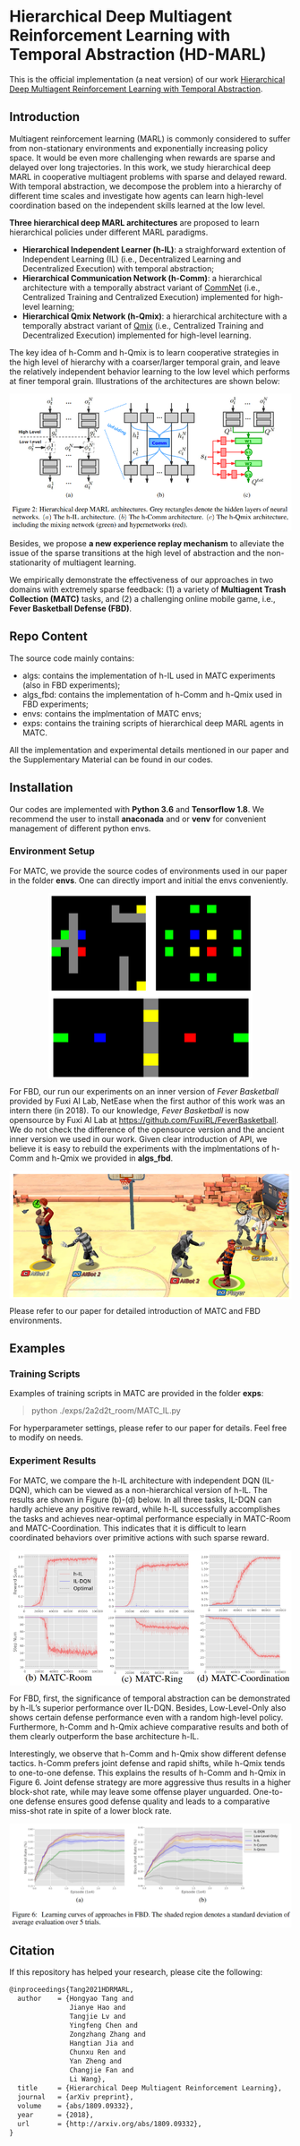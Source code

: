 # Hierarchical Deep Multiagent Reinforcement Learning with Temporal Abstraction (HD-MARL)

This is the official implementation (a neat version) of 
our work [Hierarchical Deep Multiagent Reinforcement Learning with Temporal Abstraction](https://arxiv.org/abs/2010.09536).

## Introduction

Multiagent reinforcement learning (MARL) is commonly considered to suffer from non-stationary environments and exponentially increasing policy space. 
It would be even more challenging when rewards are sparse and delayed over long trajectories. 
In this work, we study hierarchical deep MARL in cooperative multiagent problems with sparse and delayed reward.
With temporal abstraction, we decompose the problem into a hierarchy of different time scales and investigate how agents can learn high-level coordination 
based on the independent skills learned at the low level. 

**Three hierarchical deep MARL architectures** are proposed to learn hierarchical policies under different MARL paradigms.
- **Hierarchical Independent Learner (h-IL)**: a straighforward extention of Independent Learning (IL) (i.e., Decentralized Learning and Decentralized Execution) with temporal abstraction;
- **Hierarchical Communication Network (h-Comm)**: a hierarchical architecture with a temporally abstract variant of [CommNet](https://proceedings.neurips.cc/paper/2016/hash/55b1927fdafef39c48e5b73b5d61ea60-Abstract.html) (i.e., Centralized Training and Centralized Execution) implemented for high-level learning;
- **Hierarchical Qmix Network (h-Qmix)**: a hierarchical architecture with a temporally abstract variant of [Qmix](http://proceedings.mlr.press/v80/rashid18a.html) (i.e., Centralized Training and Decentralized Execution) implemented for high-level learning.

The key idea of h-Comm and h-Qmix is to learn cooperative strategies in the high level of hierarchy with a coarser/larger temporal grain, and leave the relatively independent behavior learning to the low level which performs at finer temporal grain.
Illustrations of the architectures are shown below:
<div align=center><img align="center" src="./assets/architectures.png" alt="HD MARL archiectures" style="zoom:80%;" /></div>

Besides, we propose **a new experience replay mechanism** to alleviate the issue of the sparse transitions at the high level of abstraction and the non-stationarity of multiagent learning. 

We empirically demonstrate the effectiveness of our approaches in two domains with extremely sparse feedback: 
(1) a variety of **Multiagent Trash Collection (MATC)** tasks, and (2) a challenging online mobile game, i.e., **Fever Basketball Defense (FBD)**.



## Repo Content
The source code mainly contains:  
-  algs: contains the implementation of h-IL used in MATC experiments (also in FBD experiments);
-  algs_fbd: contains the implementation of h-Comm and h-Qmix used in FBD experiments;
-  envs: contains the implmentation of MATC envs;
-  exps: contains the training scripts of hierarchical deep MARL agents in MATC.  

All the implementation and experimental details mentioned in our paper and the Supplementary Material can be found in our codes.  

## Installation

Our codes are implemented with **Python 3.6** and **Tensorflow 1.8**.
We recommend the user to install **anaconada** and or **venv** for convenient management of different python envs.

### Environment Setup

For MATC, we provide the source codes of environments used in our paper in the folder **envs**. One can directly import and initial the envs conveniently.

<div align=center><img align="center" src="./assets/matc_tasks.png" alt="MATC Tasks" style="zoom:60%;" /></div>

For FBD, our run our experiments on an inner version of _Fever Basketball_ provided by Fuxi AI Lab, NetEase when the first author of this work was an intern there (in 2018).
To our knowledge, _Fever Basketball_ is now opensource by Fuxi AI Lab at https://github.com/FuxiRL/FeverBasketball. 
We do not check the difference of the opensource version and the ancient inner version we used in our work.
Given clear introduction of API, we believe it is easy to rebuild the experiments with the implmentations of h-Comm and h-Qmix we provided in **algs_fbd**.

<div align=center><img align="center" src="./assets/fbd_screenshot.png" alt="FBD screenshot" style="zoom:60%;" /></div>

Please refer to our paper for detailed introduction of MATC and FBD environments.

## Examples  


### Training Scripts

Examples of training scripts in MATC are provided in the folder **exps**:
> python ./exps/2a2d2t_room/MATC_IL.py

For hyperparameter settings, please refer to our paper for details. Feel free to modify on needs.

### Experiment Results

For MATC, we compare the h-IL architecture with independent DQN (IL-DQN), which can be viewed as a non-hierarchical version of h-IL. 
The results are shown in Figure (b)-(d) below. 
In all three tasks, IL-DQN can hardly achieve any positive reward, while h-IL successfully accomplishes the tasks and achieves near-optimal performance especially in MATC-Room and MATC-Coordination. 
This indicates that it is difficult to learn coordinated behaviors over primitive actions with such sparse reward.

<div align=center><img align="center" src="./assets/MATC_results.png" alt="MATC Results" style="zoom:60%;" /></div>

For FBD, first, the significance of temporal abstraction can be demonstrated by h-IL’s superior performance over IL-DQN. 
Besides, Low-Level-Only also shows certain defense performance even with a random high-level policy.
Furthermore, h-Comm and h-Qmix achieve comparative results and both of them clearly outperform the base architecture h-IL. 

Interestingly, we observe that h-Comm and h-Qmix show different defense tactics. h-Comm prefers
joint defense and rapid shifts, while h-Qmix tends to one-to-one defense. This explains the results
of h-Comm and h-Qmix in Figure 6. Joint defense strategy are more aggressive thus results in a
higher block-shot rate, while may leave some offense player unguarded. One-to-one defense ensures
good defense quality and leads to a comparative miss-shot rate in spite of a lower block rate.

<div align=center><img align="center" src="./assets/FBD_results.png" alt="FBD Results" style="zoom:60%;" /></div>

## Citation
If this repository has helped your research, please cite the following:
```
@inproceedings{Tang2021HDRMARL,
  author    = {Hongyao Tang and
               Jianye Hao and
               Tangjie Lv and
               Yingfeng Chen and
               Zongzhang Zhang and
               Hangtian Jia and
               Chunxu Ren and
               Yan Zheng and
               Changjie Fan and
               Li Wang},
  title     = {Hierarchical Deep Multiagent Reinforcement Learning},
  journal   = {arXiv preprint},
  volume    = {abs/1809.09332},
  year      = {2018},
  url       = {http://arxiv.org/abs/1809.09332},
}
